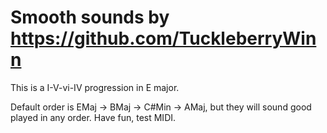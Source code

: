 # Smooth sounds by https://github.com/TuckleberryWinn

This is a I-V-vi-IV progression in E major.

Default order is EMaj -> BMaj -> C#Min -> AMaj, but they will sound good played in any order. Have fun, test MIDI.
